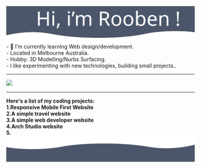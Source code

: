 <img src= "https://github.com/Rooben-s/Rooben-s/blob/main/hero.svg">
- 🌱 I’m currently learning Web design/development.
<br>
- Located in Melbourne Australia.
<br>
-  Hobby: 3D Modelling/Nurbs Surfacing.
<br>
- I like experimenting with new technologies, building small projects..
<br>
<hr>
<img src= "https://github-readme-stats.vercel.app/api?username=rooben-s&show_icons=true&theme=nord">
<hr>
<strong>Here's a list of my coding projects:</strong>
<br>
<strong>1.Responsive Mobile First Website</strong>
<br>
<strong>2.A simple travel website</strong>
<br>
<strong>3.A simple web developer website</strong>
<br>
<strong>4.Arch Studio website </strong>
<br>
<strong>5.</strong>
<br>
<img src= "https://github.com/Rooben-s/Rooben-s/blob/main/bottom.svg">
